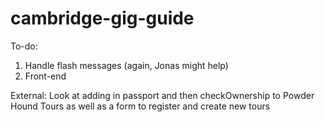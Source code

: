 # cambridge-gig-guide

To-do:

 1) Handle flash messages (again, Jonas might help)
 2) Front-end
 
 External: Look at adding in passport and then checkOwnership to Powder Hound Tours as well as a form to register and create new tours
 